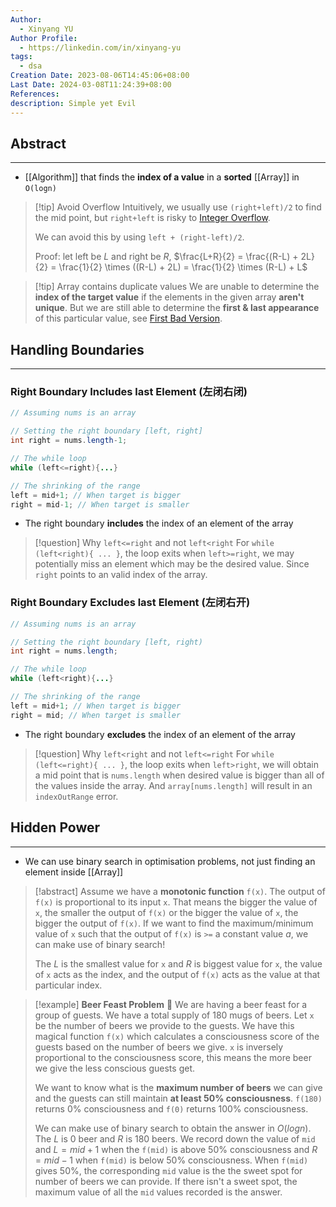 ```yaml
---
Author:
  - Xinyang YU
Author Profile:
  - https://linkedin.com/in/xinyang-yu
tags:
  - dsa
Creation Date: 2023-08-06T14:45:06+08:00
Last Date: 2024-03-08T11:24:39+08:00
References: 
description: Simple yet Evil
---
```

## Abstract
---
- [[Algorithm]] that finds the **index of a value** in a **sorted** [[Array]] in `O(logn)`

>[!tip] Avoid Overflow
> Intuitively, we usually use `(right+left)/2` to find the mid point, but `right+left` is risky to [Integer Overflow](https://en.wikipedia.org/wiki/Integer_overflow).
> 
> We can avoid this by using `left + (right-left)/2`.
> 
> 
> 
> Proof: let left be $L$ and right be $R$, $\frac{L+R}{2} = \frac{(R-L) + 2L}{2} = \frac{1}{2} \times ((R-L) + 2L) = \frac{1}{2} \times (R-L) + L$

>[!tip] Array contains duplicate values
> We are unable to determine the **index of the target value** if the elements in the given array **aren't unique**. But we are still able to determine the **first & last appearance** of this particular value, see [First Bad Version](https://leetcode.com/problems/first-bad-version).


## Handling Boundaries
---
### Right Boundary Includes last Element (左闭右闭)
```java
// Assuming nums is an array

// Setting the right boundary [left, right]
int right = nums.length-1;

// The while loop
while (left<=right){...}

// The shrinking of the range
left = mid+1; // When target is bigger
right = mid-1; // When target is smaller
```
- The right boundary **includes** the index of an element of the array

>[!question] Why `left<=right` and not `left<right`
> For ``while (left<right){ ... }``, the loop exits when `left>=right`, we may potentially miss an element which may be the desired value. Since `right` points to an valid index of the array.
### Right Boundary Excludes last Element (左闭右开)
```java
// Assuming nums is an array

// Setting the right boundary [left, right)
int right = nums.length; 

// The while loop
while (left<right){...}

// The shrinking of the range
left = mid+1; // When target is bigger
right = mid; // When target is smaller
```
- The right boundary **excludes** the index of an element of the array

>[!question] Why `left<right` and not `left<=right`
> For ``while (left<=right){ ... }``, the loop exits when `left>right`, we will obtain a mid point that is `nums.length` when desired value is bigger than all of the values inside the array. And `array[nums.length]` will result in an `indexOutRange` error.


## Hidden Power
---
- We can use binary search in optimisation problems,  not just finding an element inside [[Array]]

>[!abstract]
> Assume we have a **monotonic function** `f(x)`. The output of `f(x)` is proportional to its input `x`. That means the bigger the value of `x`, the smaller the output of `f(x)` or the bigger the value of `x`, the bigger the output of `f(x)`. If we want to find the maximum/minimum value of `x` such that the output of `f(x)` is `>=` a constant value $a$, we can make use of binary search!
> 
> The $L$ is the smallest value for `x` and $R$ is biggest value for `x`, the value of `x` acts as the index, and the output of `f(x)` acts as the value at that particular index.

>[!example] **Beer Feast Problem** 🍻
> We are having a beer feast for a group of guests. We have a total supply of 180 mugs of beers. Let `x` be the number of beers we provide to the guests. We have this magical function `f(x)` which calculates a consciousness score of the guests based on the number of beers we give. `x` is inversely proportional to the consciousness score, this means the more beer we give the less conscious guests get. 
> 
> We want to know what is the **maximum number of beers** we can give and the guests can still maintain **at least 50% consciousness**. `f(180)` returns 0% consciousness and `f(0)` returns 100% consciousness. 
> 
> We can make use of binary search to obtain the answer in $O(logn)$. The $L$ is 0 beer and $R$ is 180 beers. We record down the value of `mid` and $L = mid + 1$ when the `f(mid)` is above 50% consciousness and $R = mid -1$ when `f(mid)` is below 50% consciousness. When `f(mid)` gives 50%, the corresponding `mid` value is the the sweet spot for number of beers we can provide. If there isn't a sweet spot, the maximum value of all the `mid` values recorded is the answer.